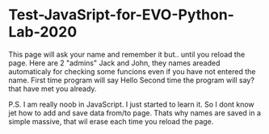 # Test-JavaSript-for-EVO-Python-Lab-2020
This page will ask your name and remember it but..
until you reload the page.
Here are 2 "admins" Jack and John, they names areaded automaticaly
for checking some funcions even if you have not entered the name.
First time program will say Hello
Second time the program will say? that have met you already.

P.S. I am really noob in JavaScript.
I just started to learn it.
So I dont know jet how to add and save data from/to page.
Thats why names are saved in a simple massive,
that wil erase each time you reload the page.
